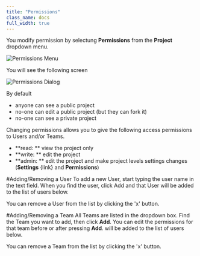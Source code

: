 ```yaml
---
title: "Permissions"
class_name: docs
full_width: true
---
```


You modify permission by selectung **Permissions** from the **Project** dropdown menu.

![Permissions Menu](/img/docs/permissions-menu.png)

You will see the following screen

![Permissions Dialog](/img/docs/permissions-dlg.png)

By default

- anyone can see a public project
- no-one can edit a public project (but they can fork it)
- no-one can see a private project

Changing permissions allows you to give the following access permissions to Users and/or Teams.

- **read: ** view the project only
- **write: ** edit the project
- **admin: ** edit the project and make project levels settings changes (**Settings** {link} and **Permissions**)

#Adding/Removing a User
To add a new User, start typing the user name in the text field. When you find the user, click Add and that User will be added to the list of users below.

You can remove a User from the list by clicking the 'x' button.


#Adding/Removing a Team
All Teams are listed in the dropdown box. Find the Team you want to add, then click **Add**. You can edit the permissions for that team before or after pressing **Add**. will be added to the list of users below.

You can remove a Team from the list by clicking the 'x' button.

